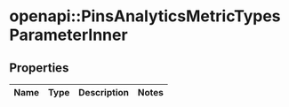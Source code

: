 # openapi::PinsAnalyticsMetricTypesParameterInner


## Properties
Name | Type | Description | Notes
------------ | ------------- | ------------- | -------------


